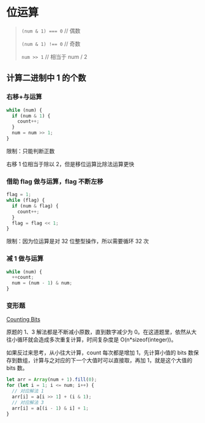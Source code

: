 # 位运算

> `(num & 1) === 0` // 偶数
>
> `(num & 1) !== 0` // 奇数
>
> `num >> 1` // 相当于 num / 2

## 计算二进制中 1 的个数

### 右移+与运算

```javascript
while (num) {
  if (num & 1) {
    count++;
  }
  num = num >> 1;
}
```

限制：只能判断正数

右移 1 位相当于除以 2，但是移位运算比除法运算更快

### 借助 flag 做与运算，flag 不断左移

```javascript
flag = 1;
while (flag) {
  if (num & flag) {
    count++;
  }
  flag = flag << 1;
}
```

限制：因为位运算是对 32 位整型操作，所以需要循环 32 次

### 减 1 做与运算

```javascript
while (num) {
  ++count;
  num = (num - 1) & num;
}
```

### 变形题

[Counting Bits](https://leetcode.com/problems/counting-bits/)

原题的 1、3 解法都是不断减小原数，直到数字减少为 0。在这道题里，依然从大往小循环就会造成多次重复计算，时间复杂度是 O(n\*sizeof(integer))。

如果反过来思考，从小往大计算，count 每次都是增加 1，先计算小值的 bits 数保存到数组，计算与之对应的下一个大值时可以直接取，再加 1，就是这个大值的 bits 数。

```javascript
let arr = Array(num + 1).fill(0);
for (let i = 1; i <= num; i++) {
  // 对应解法 1
  arr[i] = a[i >> 1] + (i & 1);
  // 对应解法 3
  arr[i] = a[(i - 1) & i] + 1;
}
```
